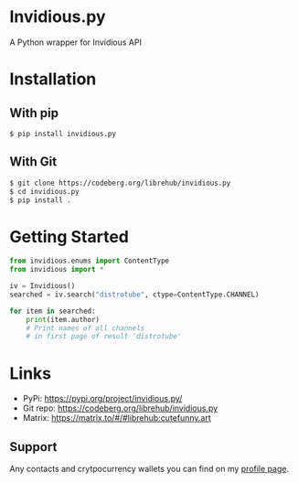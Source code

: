 # Invidious.py

A Python wrapper for Invidious API

# Installation

## With pip 

`$ pip install invidious.py`

## With Git

```sh
$ git clone https://codeberg.org/librehub/invidious.py
$ cd invidious.py
$ pip install .
```

# Getting Started

```python
from invidious.enums import ContentType
from invidious import *

iv = Invidious()
searched = iv.search("distrotube", ctype=ContentType.CHANNEL)

for item in searched:
    print(item.author) 
    # Print names of all channels
    # in first page of result 'distrotube'
```

# Links

* PyPi: https://pypi.org/project/invidious.py/
* Git repo: https://codeberg.org/librehub/invidious.py
* Matrix: https://matrix.to/#/#librehub:cutefunny.art

## Support

Any contacts and crytpocurrency wallets you can find on my [profile page](https://warlock.codeberg.page).

